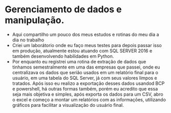 # Gerenciamento de dados e manipulação.
- Aqui compartilho um pouco dos meus estudos e rotinas do meu dia a dia no trabalho
- Criei um laborátorio onde eu faço meus testes para depois passar isso em produção, atualmente estou atuando com SQL SERVER 2016 e também desenvolvendo habilidades em Python.
- Por enquanto eu registrei uma rotina de extração de dados que tinhamos semestralmente em uma das empresas que passei, onde eu centralizava os dados que serião usados em um relatório final para o usuário, em uma tabela do SQL Server, já com seus valores limpos e tratados. Após isso eu realizo a exportação desses dados usandod BCP e powershell, há outras formas também, porém eu acredito que essa seja mais objetiva e simples, após exporta os dados para um CSV, abro o excel e começo a montar um relatórios com as informações, utilizando gráficos para facilitar a visualização do usuário final.
